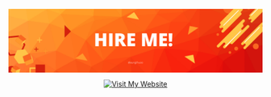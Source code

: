 
<p align="center">
  <img align="center" alt="Skills" src="./img/banners/main-banner-01.png" />
</p>

<p align="center">
  <a href="https://aungthuoo.github.io" target="_blank">
    <img src="https://img.shields.io/badge/Visit_My_Website-007bff?style=for-the-badge&logo=internet-explorer&logoColor=white" alt="Visit My Website">
  </a>
</p>
